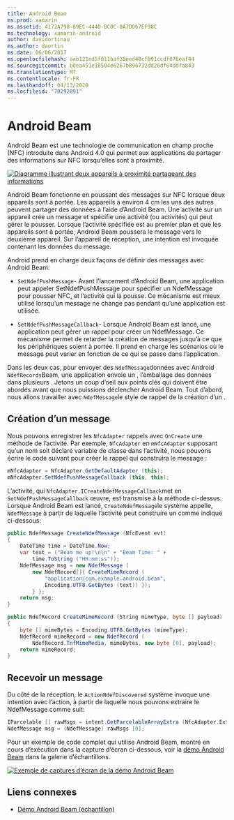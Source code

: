 ```yaml
---
title: Android Beam
ms.prod: xamarin
ms.assetid: 4172A798-89EC-444D-BC0C-0A7DD67EF98C
ms.technology: xamarin-android
author: davidortinau
ms.author: daortin
ms.date: 06/06/2017
ms.openlocfilehash: aab121ed5f811baf38eed48cf891ccdf076eaf44
ms.sourcegitcommit: b0ea451e18504e6267b896732dd26df64ddfa843
ms.translationtype: MT
ms.contentlocale: fr-FR
ms.lasthandoff: 04/13/2020
ms.locfileid: "78292891"
---
```

# <a name="android-beam"></a>Android Beam

Android Beam est une technologie de communication en champ proche (NFC) introduite dans Android 4.0 qui permet aux applications de partager des informations sur NFC lorsqu’elles sont à proximité.

[![Diagramme illustrant deux appareils à proximité partageant des informations](android-beam-images/androidbeam.png)](android-beam-images/androidbeam.png#lightbox)

Android Beam fonctionne en poussant des messages sur NFC lorsque deux appareils sont à portée. Les appareils à environ 4 cm les uns des autres peuvent partager des données à l’aide d’Android Beam. Une activité sur un appareil crée un message et spécifie une activité (ou activités) qui peut gérer le pousser. Lorsque l’activité spécifiée est au premier plan et que les appareils sont à portée, Android Beam poussera le message vers le deuxième appareil. Sur l’appareil de réception, une intention est invoquée contenant les données du message.

Android prend en charge deux façons de définir des messages avec Android Beam:

- `SetNdefPushMessage`- Avant l’lancement d’Android Beam, une application peut appeler SetNdefPushMessage pour spécifier un NdefMessage pour pousser NFC, et l’activité qui la pousse. Ce mécanisme est mieux utilisé lorsqu’un message ne change pas pendant qu’une application est utilisée.

- `SetNdefPushMessageCallback`- Lorsque Android Beam est lancé, une application peut gérer un rappel pour créer un NdefMessage. Ce mécanisme permet de retarder la création de messages jusqu’à ce que les périphériques soient à portée. Il prend en charge les scénarios où le message peut varier en fonction de ce qui se passe dans l’application.

Dans les deux cas, pour envoyer des `NdefMessage`données avec Android `NdefRecords`Beam, une application envoie un , l’emballage des données dans plusieurs . Jetons un coup d’oeil aux points clés qui doivent être abordés avant que nous puissions déclencher Android Beam. Tout d’abord, nous allons travailler avec `NdefMessage`le style de rappel de la création d’un .

## <a name="creating-a-message"></a>Création d’un message

Nous pouvons enregistrer les `NfcAdapter` rappels avec `OnCreate` une méthode de l’activité. Par exemple, `NfcAdapter` en `mNfcAdapter` supposant qu’un nom soit déclaré variable de classe dans l’activité, nous pouvons écrire le code suivant pour créer le rappel qui construira le message :

```csharp
mNfcAdapter = NfcAdapter.GetDefaultAdapter (this);
mNfcAdapter.SetNdefPushMessageCallback (this, this);
```

L’activité, qui `NfcAdapter.ICreateNdefMessageCallback`met en `SetNdefPushMessageCallback` œuvre, est transmise à la méthode ci-dessus. Lorsque Android Beam est lancé, `CreateNdefMessage`le système appelle, `NdefMessage` à partir de laquelle l’activité peut construire un comme indiqué ci-dessous:

```csharp
public NdefMessage CreateNdefMessage (NfcEvent evt)
{
    DateTime time = DateTime.Now;
    var text = ("Beam me up!\n\n" + "Beam Time: " +
        time.ToString ("HH:mm:ss"));
    NdefMessage msg = new NdefMessage (
        new NdefRecord[]{ CreateMimeRecord (
            "application/com.example.android.beam",
            Encoding.UTF8.GetBytes (text)) });
        } };
    return msg;
}

public NdefRecord CreateMimeRecord (String mimeType, byte [] payload)
{
    byte [] mimeBytes = Encoding.UTF8.GetBytes (mimeType);
    NdefRecord mimeRecord = new NdefRecord (
        NdefRecord.TnfMimeMedia, mimeBytes, new byte [0], payload);
    return mimeRecord;
}
```

## <a name="receiving-a-message"></a>Recevoir un message

Du côté de la réception, le `ActionNdefDiscovered` système invoque une intention avec l’action, à partir de laquelle nous pouvons extraire le NdefMessage comme suit:

```csharp
IParcelable [] rawMsgs = intent.GetParcelableArrayExtra (NfcAdapter.ExtraNdefMessages);
NdefMessage msg = (NdefMessage) rawMsgs [0];
```

Pour un exemple de code complet qui utilise Android Beam, montré en cours d’exécution dans la capture d’écran ci-dessous, voir la [démo Android Beam](https://docs.microsoft.com/samples/xamarin/monodroid-samples/androidbeamdemo) dans la galerie d’échantillons.

[![Exemple de captures d’écran de la démo Android Beam](android-beam-images/24.png)](android-beam-images/24.png#lightbox)

## <a name="related-links"></a>Liens connexes

- [Démo Android Beam (échantillon)](https://docs.microsoft.com/samples/xamarin/monodroid-samples/androidbeamdemo)

